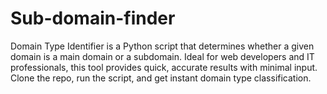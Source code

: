 # Sub-domain-finder
Domain Type Identifier is a Python script that determines whether a given domain is a main domain or a subdomain. Ideal for web developers and IT professionals, this tool provides quick, accurate results with minimal input. Clone the repo, run the script, and get instant domain type classification.
